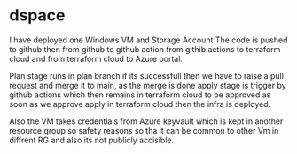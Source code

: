 # dspace

I have deployed one Windows VM and Storage Account
The code is pushed to github then from github to github action from githib actions to terraform cloud and from terraform cloud to Azure portal. 

Plan stage runs in plan branch if its successfull then we have to raise a pull request and merge it to main,
as the merge is done apply stage is trigger by github actions which then remains in terraform cloud to be approved as soon as we approve apply in terraform cloud then the infra is deployed. 


Also the VM takes credentials from Azure keyvault which is kept in another resource group so safety reasons so tha it can be common to other Vm in diffrent RG and also its not publicly accisible. 